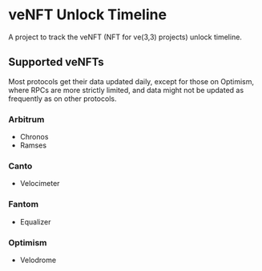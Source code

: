 # veNFT Unlock Timeline

A project to track the veNFT (NFT for ve(3,3) projects) unlock timeline.

## Supported veNFTs

Most protocols get their data updated daily, except for those on Optimism, where RPCs are more strictly limited, and data might not be updated as frequently as on other protocols.

### Arbitrum

- Chronos
- Ramses

### Canto

- Velocimeter

### Fantom

- Equalizer

### Optimism

- Velodrome

